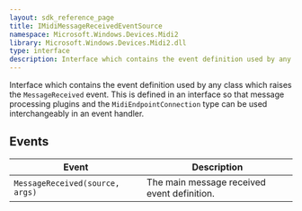 ```yaml
---
layout: sdk_reference_page
title: IMidiMessageReceivedEventSource
namespace: Microsoft.Windows.Devices.Midi2
library: Microsoft.Windows.Devices.Midi2.dll
type: interface
description: Interface which contains the event definition used by any class which raises the `MessageReceived` event
---
```


Interface which contains the event definition used by any class which raises the `MessageReceived` event. This is defined in an interface so that message processing plugins and the `MidiEndpointConnection` type can be used interchangeably in an event handler.

## Events

| Event | Description |
| -------- | ----------- |
| `MessageReceived(source, args)` | The main message received event definition. |

